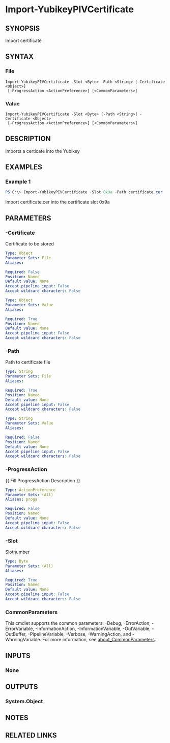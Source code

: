 ﻿---
external help file: VirotYubikey.dll-Help.xml
Module Name: virotYubikey
online version:
schema: 2.0.0
---

# Import-YubikeyPIVCertificate

## SYNOPSIS
Import certificate

## SYNTAX

### File
```
Import-YubikeyPIVCertificate -Slot <Byte> -Path <String> [-Certificate <Object>]
 [-ProgressAction <ActionPreference>] [<CommonParameters>]
```

### Value
```
Import-YubikeyPIVCertificate -Slot <Byte> [-Path <String>] -Certificate <Object>
 [-ProgressAction <ActionPreference>] [<CommonParameters>]
```

## DESCRIPTION
Imports a certicate into the Yubikey

## EXAMPLES

### Example 1
```powershell
PS C:\> Import-YubikeyPIVCertificate -Slot 0x9a -Path certificate.cer
```

Import certificate.cer into the certificate slot 0x9a

## PARAMETERS

### -Certificate
Certificate to be stored

```yaml
Type: Object
Parameter Sets: File
Aliases:

Required: False
Position: Named
Default value: None
Accept pipeline input: False
Accept wildcard characters: False
```

```yaml
Type: Object
Parameter Sets: Value
Aliases:

Required: True
Position: Named
Default value: None
Accept pipeline input: False
Accept wildcard characters: False
```

### -Path
Path to certificate file

```yaml
Type: String
Parameter Sets: File
Aliases:

Required: True
Position: Named
Default value: None
Accept pipeline input: False
Accept wildcard characters: False
```

```yaml
Type: String
Parameter Sets: Value
Aliases:

Required: False
Position: Named
Default value: None
Accept pipeline input: False
Accept wildcard characters: False
```

### -ProgressAction
{{ Fill ProgressAction Description }}

```yaml
Type: ActionPreference
Parameter Sets: (All)
Aliases: proga

Required: False
Position: Named
Default value: None
Accept pipeline input: False
Accept wildcard characters: False
```

### -Slot
Slotnumber

```yaml
Type: Byte
Parameter Sets: (All)
Aliases:

Required: True
Position: Named
Default value: None
Accept pipeline input: False
Accept wildcard characters: False
```

### CommonParameters
This cmdlet supports the common parameters: -Debug, -ErrorAction, -ErrorVariable, -InformationAction, -InformationVariable, -OutVariable, -OutBuffer, -PipelineVariable, -Verbose, -WarningAction, and -WarningVariable. For more information, see [about_CommonParameters](http://go.microsoft.com/fwlink/?LinkID=113216).

## INPUTS

### None

## OUTPUTS

### System.Object
## NOTES

## RELATED LINKS
